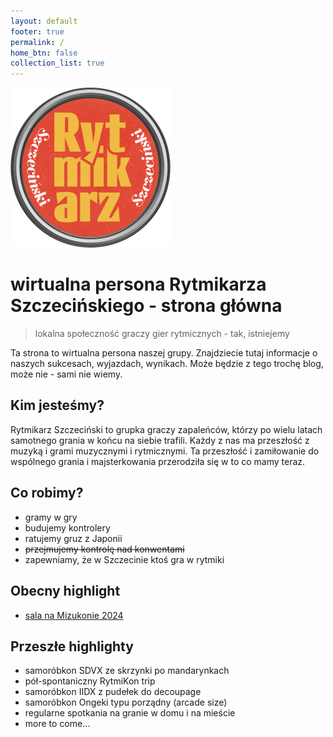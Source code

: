 ```yaml
---
layout: default
footer: true
permalink: /
home_btn: false
collection_list: true
---
```


<img src="/src/assets/img/favicon.png" style="background-color:transparent; width: 256px;">

# wirtualna persona Rytmikarza Szczecińskiego - strona główna

> lokalna społeczność graczy gier rytmicznych - tak, istniejemy

Ta strona to wirtualna persona naszej grupy. Znajdziecie tutaj informacje o naszych sukcesach, wyjazdach, wynikach. Może będzie z tego trochę blog, może nie - sami nie wiemy.

## Kim jesteśmy?

Rytmikarz Szczeciński to grupka graczy zapaleńców, którzy po wielu latach samotnego grania w końcu na siebie trafili. Każdy z nas ma przeszłość z muzyką i grami muzycznymi i rytmicznymi. Ta przeszłość i zamiłowanie do wspólnego grania i majsterkowania przerodziła się w to co mamy teraz.

## Co robimy?

- gramy w gry
- budujemy kontrolery
- ratujemy gruz z Japonii
- ~~przejmujemy kontrolę nad konwentami~~
- zapewniamy, że w Szczecinie ktoś gra w rytmiki

## Obecny highlight

- [sala na Mizukonie 2024](/mizukon2024)

## Przeszłe highlighty

- samoróbkon SDVX ze skrzynki po mandarynkach
- pół-spontaniczny RytmiKon trip
- samoróbkon IIDX z pudełek do decoupage
- samoróbkon Ongeki typu porządny (arcade size)
- regularne spotkania na granie w domu i na mieście
- more to come...